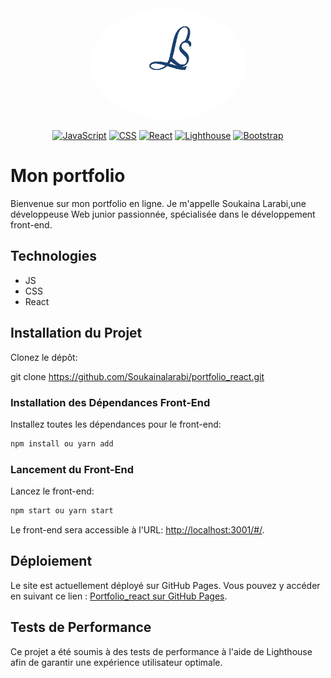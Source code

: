
<div align="center">
  <img src="src/assets/logo.WebP" alt="mon logo" style=" border-radius: 50% ; max-width: 50%">


  [![JavaScript](https://img.shields.io/badge/JavaScript-F7DF1E?style=for-the-badge&logo=javascript&logoColor=black)](https://developer.mozilla.org/en-US/docs/Web/JavaScript)
  [![CSS](https://img.shields.io/badge/CSS-1572B6?style=for-the-badge&logo=css3&logoColor=white)](https://developer.mozilla.org/en-US/docs/Web/CSS)
  [![React](https://img.shields.io/badge/React-70DAFB?style=for-the-badge&logo=react&logoColor=blue)](https://reactjs.org/)
  [![Lighthouse](https://img.shields.io/badge/Lighthouse-4285F4?style=for-the-badge&logo=lighthouse&logoColor=white)](https://developers.google.com/web/tools/lighthouse)
[![Bootstrap](https://img.shields.io/badge/Bootstrap-563D7C?style=for-the-badge&logo=bootstrap&logoColor=white)](https://getbootstrap.com/)
</div>


# Mon portfolio

Bienvenue sur mon portfolio en ligne. Je m'appelle Soukaina Larabi,une développeuse Web junior passionnée, spécialisée dans le développement front-end.

## Technologies

- JS
- CSS
- React

## Installation du Projet
Clonez le dépôt:

git clone https://github.com/Soukainalarabi/portfolio_react.git

### Installation des Dépendances Front-End
Installez toutes les dépendances pour le front-end:

```bash
npm install ou yarn add
```

### Lancement du Front-End
Lancez le front-end:
```bash
npm start ou yarn start
```
Le front-end sera accessible à l'URL: [http://localhost:3001/#/](http://localhost:3001/#/).


## Déploiement

Le site est actuellement déployé sur GitHub Pages. Vous pouvez y accéder en suivant ce lien : [Portfolio_react sur GitHub Pages](https://soukainalarabi.github.io/portfolio_react/).

## Tests de Performance

Ce projet a été soumis à des tests de performance à l'aide de Lighthouse afin de garantir une expérience utilisateur optimale.

